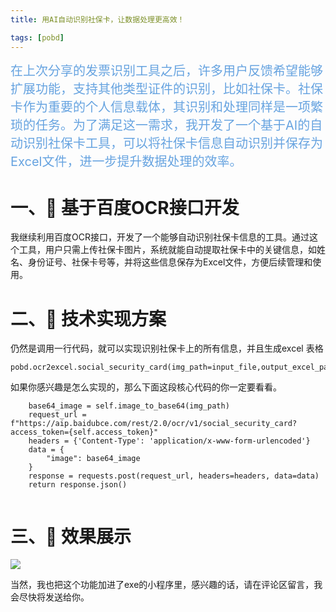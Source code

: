 ```yaml
---
title: 用AI自动识别社保卡，让数据处理更高效！

tags: [pobd]
---
```




<span style="font-size:20px;"><span style="color:#66a3e0;">在上次分享的发票识别工具之后，许多用户反馈希望能够扩展功能，支持其他类型证件的识别，比如社保卡。社保卡作为重要的个人信息载体，其识别和处理同样是一项繁琐的任务。为了满足这一需求，我开发了一个基于AI的自动识别社保卡工具，可以将社保卡信息自动识别并保存为Excel文件，进一步提升数据处理的效率。
 </span></span>
 
 
#  一、📍 基于百度OCR接口开发


我继续利用百度OCR接口，开发了一个能够自动识别社保卡信息的工具。通过这个工具，用户只需上传社保卡图片，系统就能自动提取社保卡中的关键信息，如姓名、身份证号、社保卡号等，并将这些信息保存为Excel文件，方便后续管理和使用。


#  二、📍 技术实现方案
仍然是调用一行代码，就可以实现识别社保卡上的所有信息，并且生成excel 表格
```
pobd.ocr2excel.social_security_card(img_path=input_file,output_excel_path=output_file,api_key=api_key,secret_key=secret_key)
```

如果你感兴趣是怎么实现的，那么下面这段核心代码的你一定要看看。
```    
	base64_image = self.image_to_base64(img_path)
    request_url = f"https://aip.baidubce.com/rest/2.0/ocr/v1/social_security_card?access_token={self.access_token}"
    headers = {'Content-Type': 'application/x-www-form-urlencoded'}
    data = {
        "image": base64_image
    }
    response = requests.post(request_url, headers=headers, data=data)
    return response.json()
   
   ```

#  三、📍 效果展示
![](https://raw.gitcode.com/yaaakaaang/pic/raw/main/1746688217942.jpg)

当然，我也把这个功能加进了exe的小程序里，感兴趣的话，请在评论区留言，我会尽快将发送给你。